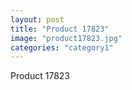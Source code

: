 ```yaml
---
layout: post
title: "Product 17823"
image: "product17823.jpg"
categories: "category1"
---
```

Product 17823
